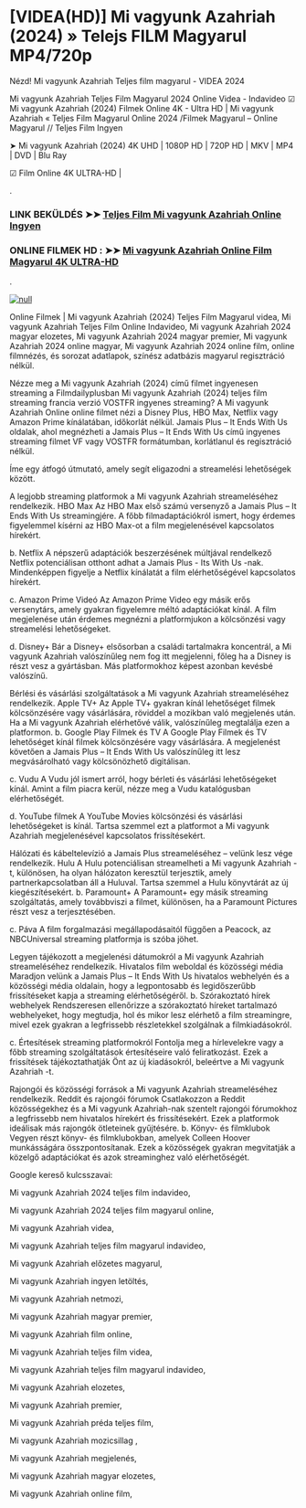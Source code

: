 # [VIDEA(HD)] Mi vagyunk Azahriah (2024) » Telejs FILM Magyarul MP4/720p
Nézd! Mi vagyunk Azahriah Teljes film magyarul - VIDEA 2024

Mi vagyunk Azahriah Teljes Film Magyarul 2024 Online Videa - Indavideo ☑ Mi vagyunk Azahriah (2024) Filmek Online 4K - Ultra HD | Mi vagyunk Azahriah « Teljes Film Magyarul Online 2024 /Filmek Magyarul – Online Magyarul // Teljes Film Ingyen

➤ Mi vagyunk Azahriah (2024) 4K UHD | 1080P HD | 720P HD | MKV | MP4 | DVD | Blu Ray

☑ Film Online 4K ULTRA-HD |

.

### LINK BEKÜLDÉS ➤➤ [Teljes Film Mi vagyunk Azahriah Online Ingyen](https://t.co/xbp3dnWr3A)

### ONLINE FILMEK HD : ➤➤ [Mi vagyunk Azahriah Online Film Magyarul 4K ULTRA-HD](https://t.co/xbp3dnWr3A)
.

[![null](https://static.wixstatic.com/media/855a25_043b5abeb4ae4d35ac003198e7fe56ed~mv2.gif)](https://t.co/xbp3dnWr3A)

Online Filmek | Mi vagyunk Azahriah (2024) Teljes Film Magyarul videa, Mi vagyunk Azahriah Teljes Film Online Indavideo, Mi vagyunk Azahriah 2024 magyar elozetes, Mi vagyunk Azahriah 2024 magyar premier, Mi vagyunk Azahriah 2024 online magyar, Mi vagyunk Azahriah 2024 online film, online filmnézés, és sorozat adatlapok, színész adatbázis magyarul regisztráció nélkül.

Nézze meg a Mi vagyunk Azahriah (2024) című filmet ingyenesen streaming a Filmdailyplusban Mi vagyunk Azahriah (2024) teljes film streaming francia verzió VOSTFR ingyenes streaming? A Mi vagyunk Azahriah Online online filmet nézi a Disney Plus, HBO Max, Netflix vagy Amazon Prime kínálatában, időkorlát nélkül. Jamais Plus – It Ends With Us oldalak, ahol megnézheti a Jamais Plus – It Ends With Us című ingyenes streaming filmet VF vagy VOSTFR formátumban, korlátlanul és regisztráció nélkül.

Íme egy átfogó útmutató, amely segít eligazodni a streamelési lehetőségek között.

A legjobb streaming platformok a Mi vagyunk Azahriah streameléséhez rendelkezik. HBO Max Az HBO Max első számú versenyző a Jamais Plus – It Ends With Us streamingjére. A főbb filmadaptációkról ismert, hogy érdemes figyelemmel kísérni az HBO Max-ot a film megjelenésével kapcsolatos hírekért.

b. Netflix A népszerű adaptációk beszerzésének múltjával rendelkező Netflix potenciálisan otthont adhat a Jamais Plus - Its With Us -nak. Mindenképpen figyelje a Netflix kínálatát a film elérhetőségével kapcsolatos hírekért.

c. Amazon Prime Videó Az Amazon Prime Video egy másik erős versenytárs, amely gyakran figyelemre méltó adaptációkat kínál. A film megjelenése után érdemes megnézni a platformjukon a kölcsönzési vagy streamelési lehetőségeket.

d. Disney+ Bár a Disney+ elsősorban a családi tartalmakra koncentrál, a Mi vagyunk Azahriah valószínűleg nem fog itt megjelenni, főleg ha a Disney is részt vesz a gyártásban. Más platformokhoz képest azonban kevésbé valószínű.

Bérlési és vásárlási szolgáltatások a Mi vagyunk Azahriah streameléséhez rendelkezik. Apple TV+ Az Apple TV+ gyakran kínál lehetőséget filmek kölcsönzésére vagy vásárlására, röviddel a mozikban való megjelenés után. Ha a Mi vagyunk Azahriah elérhetővé válik, valószínűleg megtalálja ezen a platformon. b. Google Play Filmek és TV A Google Play Filmek és TV lehetőséget kínál filmek kölcsönzésére vagy vásárlására. A megjelenést követően a Jamais Plus – It Ends With Us valószínűleg itt lesz megvásárolható vagy kölcsönözhető digitálisan.

c. Vudu A Vudu jól ismert arról, hogy bérleti és vásárlási lehetőségeket kínál. Amint a film piacra kerül, nézze meg a Vudu katalógusban elérhetőségét.

d. YouTube filmek A YouTube Movies kölcsönzési és vásárlási lehetőségeket is kínál. Tartsa szemmel ezt a platformot a Mi vagyunk Azahriah megjelenésével kapcsolatos frissítésekért.

Hálózati és kábeltelevízió a Jamais Plus streameléséhez – velünk lesz vége rendelkezik. Hulu A Hulu potenciálisan streamelheti a Mi vagyunk Azahriah -t, különösen, ha olyan hálózaton keresztül terjesztik, amely partnerkapcsolatban áll a Huluval. Tartsa szemmel a Hulu könyvtárát az új kiegészítésekért. b. Paramount+ A Paramount+ egy másik streaming szolgáltatás, amely továbbviszi a filmet, különösen, ha a Paramount Pictures részt vesz a terjesztésében.

c. Páva A film forgalmazási megállapodásaitól függően a Peacock, az NBCUniversal streaming platformja is szóba jöhet.

Legyen tájékozott a megjelenési dátumokról a Mi vagyunk Azahriah streameléséhez rendelkezik. Hivatalos film weboldal és közösségi média Maradjon velünk a Jamais Plus – It Ends With Us hivatalos webhelyén és a közösségi média oldalain, hogy a legpontosabb és legidőszerűbb frissítéseket kapja a streaming elérhetőségéről. b. Szórakoztató hírek webhelyek Rendszeresen ellenőrizze a szórakoztató híreket tartalmazó webhelyeket, hogy megtudja, hol és mikor lesz elérhető a film streamingre, mivel ezek gyakran a legfrissebb részletekkel szolgálnak a filmkiadásokról.

c. Értesítések streaming platformokról Fontolja meg a hírlevelekre vagy a főbb streaming szolgáltatások értesítéseire való feliratkozást. Ezek a frissítések tájékoztathatják Önt az új kiadásokról, beleértve a Mi vagyunk Azahriah -t.

Rajongói és közösségi források a Mi vagyunk Azahriah streameléséhez rendelkezik. Reddit és rajongói fórumok Csatlakozzon a Reddit közösségekhez és a Mi vagyunk Azahriah-nak szentelt rajongói fórumokhoz a legfrissebb nem hivatalos hírekért és frissítésekért. Ezek a platformok ideálisak más rajongók ötleteinek gyűjtésére. b. Könyv- és filmklubok Vegyen részt könyv- és filmklubokban, amelyek Colleen Hoover munkásságára összpontosítanak. Ezek a közösségek gyakran megvitatják a közelgő adaptációkat és azok streaminghez való elérhetőségét.

Google kereső kulcsszavai:

Mi vagyunk Azahriah 2024 teljes film indavideo,

Mi vagyunk Azahriah 2024 teljes film magyarul online,

Mi vagyunk Azahriah videa,

Mi vagyunk Azahriah teljes film magyarul indavideo,

Mi vagyunk Azahriah előzetes magyarul,

Mi vagyunk Azahriah ingyen letöltés,

Mi vagyunk Azahriah netmozi,

Mi vagyunk Azahriah magyar premier,

Mi vagyunk Azahriah film online,

Mi vagyunk Azahriah teljes film videa,

Mi vagyunk Azahriah teljes film magyarul indavideo,

Mi vagyunk Azahriah elozetes,

Mi vagyunk Azahriah premier,

Mi vagyunk Azahriah préda teljes film,

Mi vagyunk Azahriah mozicsillag ,

Mi vagyunk Azahriah megjelenés,

Mi vagyunk Azahriah magyar elozetes,

Mi vagyunk Azahriah online film,
